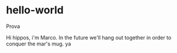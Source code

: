 # hello-world
Prova


Hi hippos, i'm Marco.
In the future we'll hang out together in order to conquer the mar's mug.
ya
